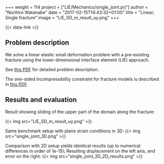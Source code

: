 +++
weight = 114
project = ["LIE/Mechanics/single_joint.prj"]
author = "Norihiro Watanabe"
date = "2017-02-15T14:43:32+01:00"
title = "Linear; Single fracture"
image = "LIE_SD_m_result_uy.png"
+++

{{< data-link >}}

## Problem description

We solve a linear elastic small deformation problem with a pre-existing fracture using the lower-dimensional interface element (LIE) approach.

See [this PDF](LIE_small_deformation.pdf) for detailed problem description.

The one-sided incompressibility constraint for fracture models is described in
[this PDF](LIE_fracture_incompressibility.pdf).

## Results and evaluation

Result showing sliding of the upper part of the domain along the fracture:

{{< img src="LIE_SD_m_result_uy.png" >}}

Same benchmark setup with plane strain conditions in 3D:
{{< img src="single_joint_3D.png" >}}

Comparison with 2D setup yields identical results (up to numerical differences
in order of 1e-15); Resulting displacement on the left axis, and error on the
right:
{{< img src="single_joint_3D_2D_results.png" >}}
